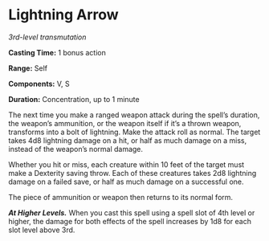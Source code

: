 <title>Lightning Arrow</title>

# Lightning Arrow

_3rd-level transmutation_

**Casting Time:** 1 bonus action

**Range:** Self

**Components:** V, S

**Duration:** Concentration, up to 1 minute

The next time you make a ranged weapon attack
during the spell’s duration, the weapon’s
ammunition, or the weapon itself if it’s a
thrown weapon, transforms into a bolt of
lightning. Make the attack roll as normal.
The target takes 4d8 lightning damage on a
hit, or half as much damage on a miss,
instead of the weapon’s normal
damage.

Whether you hit or miss, each creature within
10 feet of the target must make a Dexterity
saving throw. Each of these creatures takes
2d8 lightning damage on a failed save, or
half as much damage on a successful one.

The piece of ammunition or weapon then
returns to its normal form.

_**At Higher Levels.**_ When you cast this
spell using a spell slot of 4th level or
higher, the damage for both effects of the
spell increases by 1d8 for each slot level
above 3rd.



